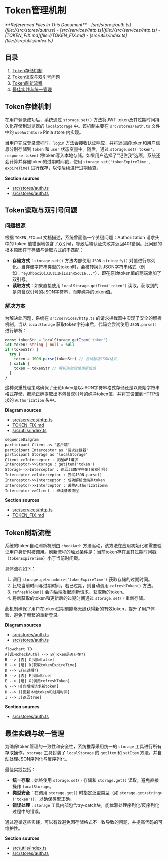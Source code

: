 # Token管理机制

<cite>
**Referenced Files in This Document**  
- [src/stores/auth.ts](file://src/stores/auth.ts)
- [src/services/http.ts](file://src/services/http.ts)
- [TOKEN_FIX.md](file://TOKEN_FIX.md)
- [src/utils/index.ts](file://src/utils/index.ts)
</cite>

## 目录
1. [Token存储机制](#token存储机制)
2. [Token读取与双引号问题](#token读取与双引号问题)
3. [Token刷新流程](#token刷新流程)
4. [最佳实践与统一管理](#最佳实践与统一管理)

## Token存储机制

在用户登录成功后，系统通过 `storage.set()` 方法将JWT token及其过期时间持久化存储到浏览器的 `localStorage` 中。该机制主要在 `src/stores/auth.ts` 文件中的 `useAuthStore` Pinia store 内实现。

当用户完成登录流程时，`login` 方法会接收认证响应，并将返回的token和用户信息分别存储到 `token` 和 `user` 状态变量中。随后，通过 `storage.set('token', response.token)` 将token写入本地存储。如果用户选择了"记住我"选项，系统还会计算并存储token的过期时间戳，使用 `storage.set('tokenExpireTime', expireTime)` 进行保存，以便后续进行过期检查。

**Section sources**
- [src/stores/auth.ts](file://src/stores/auth.ts#L60-L85)
- [src/stores/auth.ts](file://src/stores/auth.ts#L145-L155)

## Token读取与双引号问题

### 问题根源

根据 `TOKEN_FIX.md` 文档描述，系统曾面临一个关键问题：Authorization 请求头中的 token 值错误地包含了双引号，导致后端认证失败并返回401错误。此问题的根本原因在于存储与读取方式的不匹配：

- **存储方式**：`storage.set()` 方法内部使用 `JSON.stringify()` 对值进行序列化。当存储字符串类型的token时，会被转换为JSON字符串格式（例如：`"eyJhbGciOiJIUzI1NiIsInR5cCI6..."`），即在原始token值的两端添加了双引号。
- **读取方式**：如果直接使用 `localStorage.getItem('token')` 读取，获取到的是包含双引号的JSON字符串，而非纯净的token值。

### 解决方案

为解决此问题，系统在 `src/services/http.ts` 的请求拦截器中实现了安全的解析机制。当从 `localStorage` 获取token字符串后，代码会尝试使用 `JSON.parse()` 进行解析：

```typescript
const tokenStr = localStorage.getItem('token')
let token: string | null = null
if (tokenStr) {
  try {
    token = JSON.parse(tokenStr) // 尝试解析JSON格式
  } catch {
    token = tokenStr // 解析失败则使用原始值
  }
}
```

这种双重处理策略确保了无论token是以JSON字符串格式存储还是以原始字符串格式存储，都能正确提取出不包含双引号的纯净token值，并将其设置到HTTP请求的 `Authorization` 头中。

**Diagram sources**
- [src/services/http.ts](file://src/services/http.ts#L25-L50)
- [TOKEN_FIX.md](file://TOKEN_FIX.md#L1-L123)
- [src/utils/index.ts](file://src/utils/index.ts#L250-L270)

```mermaid
sequenceDiagram
participant Client as "客户端"
participant Interceptor as "请求拦截器"
participant Storage as "localStorage"
Client->>Interceptor : 发起API请求
Interceptor->>Storage : getItem('token')
Storage-->>Interceptor : 返回JSON字符串(带双引号)
Interceptor->>Interceptor : 尝试JSON.parse()
Interceptor->>Interceptor : 成功解析出纯净token
Interceptor->>Interceptor : 设置Authorization头
Interceptor->>Client : 继续请求流程
```

**Section sources**
- [src/services/http.ts](file://src/services/http.ts#L25-L60)
- [TOKEN_FIX.md](file://TOKEN_FIX.md#L1-L123)

## Token刷新流程

系统的token自动刷新机制由 `checkAuth` 方法驱动，该方法在应用初始化和需要验证用户身份时被调用。刷新流程的触发条件是：当前token存在且其过期时间戳（`tokenExpireTime`）小于当前时间戳。

具体流程如下：
1. 调用 `storage.get<number>('tokenExpireTime')` 获取存储的过期时间。
2. 比较当前时间与过期时间，若已过期，则自动调用 `refreshToken()` 方法。
3. `refreshToken()` 会向后端发起刷新请求，获取新的token。
4. 将新获取的token和更新后的过期时间通过 `storage.set()` 重新存储。

此机制确保了用户在token过期前能够无缝获得新的有效token，提升了用户体验，避免了频繁的重新登录。

**Diagram sources**
- [src/stores/auth.ts](file://src/stores/auth.ts#L178-L210)
- [src/stores/auth.ts](file://src/stores/auth.ts#L157-L167)

```mermaid
flowchart TD
A[调用checkAuth] --> B{Token是否存在?}
B --> |否| C[返回false]
B --> |是| D[获取tokenExpireTime]
D --> E{已过期?}
E --> |否| F[返回true]
E --> |是| G[调用refreshToken]
G --> H[向后端请求新token]
H --> I[更新本地token和过期时间]
I --> J[返回true]
```

**Section sources**
- [src/stores/auth.ts](file://src/stores/auth.ts#L178-L210)

## 最佳实践与统一管理

为确保token管理的一致性和安全性，系统推荐采用统一的 `storage` 工具进行所有存取操作。`storage` 工具封装了 `localStorage` 的 `getItem` 和 `setItem` 方法，并自动处理JSON序列化与反序列化。

最佳实践包括：
- **统一存取**：始终使用 `storage.set()` 存储和 `storage.get()` 读取，避免直接操作 `localStorage`。
- **类型安全**：在调用 `storage.get()` 时指定泛型类型（如 `storage.get<string>('token')`），以确保类型正确。
- **错误处理**：`storage` 工具内部包含try-catch块，能优雅处理序列化/反序列化过程中的错误。

通过遵循这些实践，可以有效避免因存储格式不一致导致的问题，并提高代码的可维护性。

**Section sources**
- [src/utils/index.ts](file://src/utils/index.ts#L250-L270)
- [src/stores/auth.ts](file://src/stores/auth.ts#L10-L15)